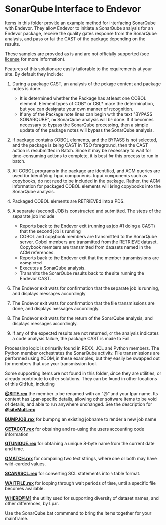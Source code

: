 #  SonarQube Interface to Endevor

Items in this folder provide an example method for interfacing SonarQube with Endevor. They allow Endevor to initiate a SonarQube analysis for an Endevor package, receive the quality gates response from the SonarQube analysis, and pass or fail the CAST of the package depending on the results.

These samples are provided as is and are not officially supported (see [license](https://github.com/BroadcomMFD/broadcom-product-scripts/blob/main/LICENSE
) for more information).

Features of this solution are easily tailorable to the requirements at your site. By default they include:

1. During a package CAST, an analysis of the pckage content and package notes is done.
   -  It is determined whether the Package has at least one COBOL element. Element types of COB* or CBL* make the determination, but you can designate your own manner of recognition.
   -  If any of the Package note lines can begin with the text "BYPASS SONARQUBE", no SonarQube analysis will be done. If it becomes necessary to bypass the SonarQube processing, then a simple update of the package notes will bypass the SonarQube analysis.
2.  If package contains COBOL elements, and the BYPASS is not selected, and the package is being CAST in TSO foreground, then the CAST action is resubmitted in Batch. Since it may be necessary to wait for time-consuming actions to complete, it is best for this process to run in batch.
3. All COBOL programs in the package are identified, and ACM queries are used for identifying input components. Input components such as copybooks, do not need to be included in the package. Rather, the ACM information for packaged COBOL elements will bring copybooks into the SonarQube analysis.
4. Packaged COBOL elements are RETRIEVEd into a PDS.
5. A separate (second) JOB is constructed and submitted. The steps of the separate job include:
    - Reports back to the Endevor exit (running as job #1 doing a CAST) that the second job is running
    - COBOL and copybook members are transmittted to the SonarQube server. Cobol members are transmitted from the RETRIEVE dataset. Copybook members are transmitted from datasets named in the ACM references.  
    - Reports back to the Endevor exit that the member transmissions are completed
    - Executes a SonarQube analysis.
    - Transmits the SonarQube results back to the site running the Endevor CAST.

6. The Endevor exit waits for confirmation that the separate job is running, and displays messages accordingly
7. The Endevor exit waits for confirmation that the file transmissions are done, and displays messages accordingly.
8. The Endevor exit waits for the return of the SonarQube analysis, and displays messages accordingly.
9. If any of the expected results are not returned, or the analysis indicates a code analysis failure, the package CAST is made to Fail.

Processing logic is primarily found in REXX, JCL and Python members. The Python member orchestrates the SonarQube activity. File transmissions are performed using XCOM, in these examples, but they easily be swapped out for members that use your transmission tool. 

Some supporting items are not found in this folder, since they are utilities, or already contribute to other solutions. They can be found in other locations of this GitHub, including:

**[@SITE.rex](https://github.com/BroadcomMFD/broadcom-product-scripts/blob/main/endevor/Field-Developed-Programs/Package-Automation/%40site.rex)** the member to be renamed with an "@" and your lpar name. Its content has Lpar-specific details, allowing other software items to be void of details, and able to run anywhere unchanged. See the description for **[@siteMult.rex](https://github.com/BroadcomMFD/broadcom-product-scripts/tree/main/endevor/Shipments-for-Multiple-Destinations%20(zowe))** 


**[BUMPJOB.rex](https://github.com/BroadcomMFD/broadcom-product-scripts/blob/SonarQube-Interface-with-Endevor/endevor/Field-Developed-Programs/Miscellaneous-items/BUMPJOB.rex)** for bumping an existing jobname to render a new job name

**[GETACCT.rex](https://github.com/BroadcomMFD/broadcom-product-scripts/blob/main/endevor/Automated-Test-Facility-Using-Test4Z/GETACCTC.rex)** for obtaining and re-using the users accounting code information

**[GTUNIQUE.rex](https://github.com/BroadcomMFD/broadcom-product-scripts/blob/SonarQube-Interface-with-Endevor/endevor/Field-Developed-Programs/Miscellaneous-items/GTUNIQUE.rex)** for obtaining a unique 8-byte name from the current date and time.

**[QMATCH.rex](https://github.com/BroadcomMFD/broadcom-product-scripts/blob/SonarQube-Interface-with-Endevor/endevor/Field-Developed-Programs/Miscellaneous-items/QMATCH.rex)** for comparing two text strings, where one or both may have wild-carded values.

**[SCAN#SCL.rex](https://github.com/BroadcomMFD/broadcom-product-scripts/blob/main/endevor/Field-Developed-Programs/Multi-Package-Reporting-and-Validations/SCAN%23SCL.rex)** for converting SCL statements  into a table format.


**[WAITFILE.rex](https://github.com/BroadcomMFD/broadcom-product-scripts/blob/SonarQube-Interface-with-Endevor/endevor/Field-Developed-Programs/Miscellaneous-items/WAITFILE.rex)** for looping through wait periods of time, until a specific file becomes available. 

**[WHERE@M1](https://github.com/BroadcomMFD/broadcom-product-scripts/blob/main/endevor/Field-Developed-Programs/Package-Automation/WHERE%40M1.rex)** the utility used for supporting diversity of dataset names, and other differences, by Lpar.





Use the SonarQube.bat commmand to bring the items together for your mainframe.

 
